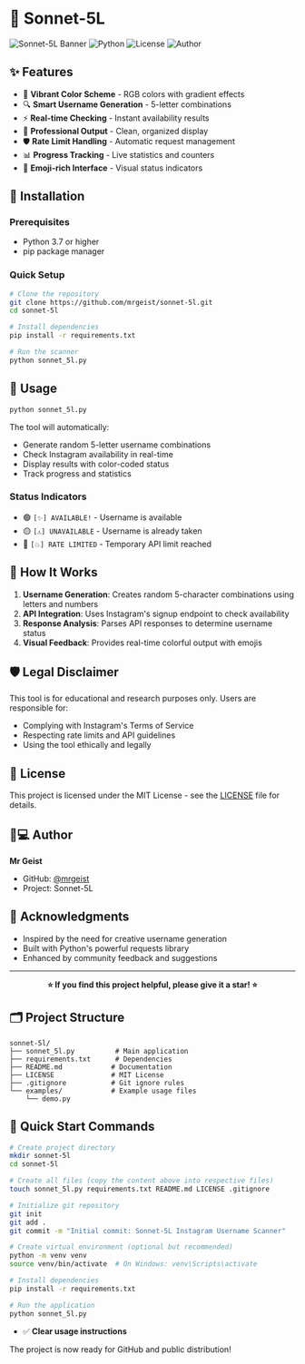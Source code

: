 
# 🔮 Sonnet-5L

>

![Sonnet-5L Banner](https://img.shields.io/badge/Sonnet--5L-Instagram%20Scanner-purple)
![Python](https://img.shields.io/badge/Python-3.7%2B-blue)
![License](https://img.shields.io/badge/License-MIT-green)
![Author](https://img.shields.io/badge/Author-Mr%20Geist-orange)

## ✨ Features

- 🎨 **Vibrant Color Scheme** - RGB colors with gradient effects
- 🔍 **Smart Username Generation** - 5-letter combinations
- ⚡ **Real-time Checking** - Instant availability results
- 🎯 **Professional Output** - Clean, organized display
- 🛡️ **Rate Limit Handling** - Automatic request management
- 📊 **Progress Tracking** - Live statistics and counters
- 🌈 **Emoji-rich Interface** - Visual status indicators

## 🚀 Installation

### Prerequisites
- Python 3.7 or higher
- pip package manager

### Quick Setup
```bash
# Clone the repository
git clone https://github.com/mrgeist/sonnet-5l.git
cd sonnet-5l

# Install dependencies
pip install -r requirements.txt

# Run the scanner
python sonnet_5l.py
```

## 📸 Usage

```bash
python sonnet_5l.py
```

The tool will automatically:
- Generate random 5-letter username combinations
- Check Instagram availability in real-time
- Display results with color-coded status
- Track progress and statistics

### Status Indicators
- 🟢 `[✨] AVAILABLE!` - Username is available
- 🟡 `[⚠️] UNAVAILABLE` - Username is already taken  
- 🔴 `[💥] RATE LIMITED` - Temporary API limit reached

## 🎯 How It Works

1. **Username Generation**: Creates random 5-character combinations using letters and numbers
2. **API Integration**: Uses Instagram's signup endpoint to check availability
3. **Response Analysis**: Parses API responses to determine username status
4. **Visual Feedback**: Provides real-time colorful output with emojis

## 🛡️ Legal Disclaimer

This tool is for educational and research purposes only. Users are responsible for:
- Complying with Instagram's Terms of Service
- Respecting rate limits and API guidelines
- Using the tool ethically and legally


## 📜 License

This project is licensed under the MIT License - see the [LICENSE](LICENSE) file for details.

## 👨💻 Author

**Mr Geist** 
- GitHub: [@mrgeist](https://github.com/mrgeist)
- Project: Sonnet-5L

## 🌟 Acknowledgments

- Inspired by the need for creative username generation
- Built with Python's powerful requests library
- Enhanced by community feedback and suggestions

---

<div align="center">

**⭐ If you find this project helpful, please give it a star! ⭐**

</div>

## 🗂️ **Project Structure**
```
sonnet-5l/
├── sonnet_5l.py          # Main application
├── requirements.txt      # Dependencies
├── README.md            # Documentation
├── LICENSE              # MIT License
├── .gitignore           # Git ignore rules
└── examples/            # Example usage files
    └── demo.py
```

## 🚀 **Quick Start Commands**

```bash
# Create project directory
mkdir sonnet-5l
cd sonnet-5l

# Create all files (copy the content above into respective files)
touch sonnet_5l.py requirements.txt README.md LICENSE .gitignore

# Initialize git repository
git init
git add .
git commit -m "Initial commit: Sonnet-5L Instagram Username Scanner"

# Create virtual environment (optional but recommended)
python -m venv venv
source venv/bin/activate  # On Windows: venv\Scripts\activate

# Install dependencies
pip install -r requirements.txt

# Run the application
python sonnet_5l.py
```


- ✅ **Clear usage instructions**

The project is now ready for GitHub and public distribution!
